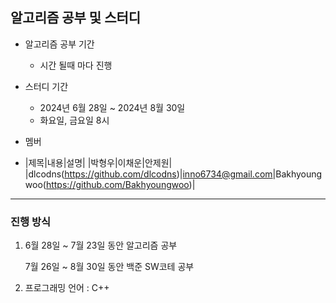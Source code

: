 ## 알고리즘 공부 및 스터디
* 알고리즘 공부 기간
  * 시간 될때 마다 진행
* 스터디 기간
  * 2024년 6월 28일 ~ 2024년 8월 30일
  * 화요일, 금요일 8시
    
* 멤버
* |제목|내용|설명|
  |박형우|이채운|안제원| 
  |dlcodns(https://github.com/dlcodns)|inno6734@gmail.com|Bakhyoungwoo(https://github.com/Bakhyoungwoo)|

---
### 진행 방식
  1. 6월 28일 ~ 7월 23일 동안 알고리즘 공부
    
     7월 26일 ~ 8월 30일 동안 백준 SW코테 공부
 
  2. 프로그래밍 언어 : C++
